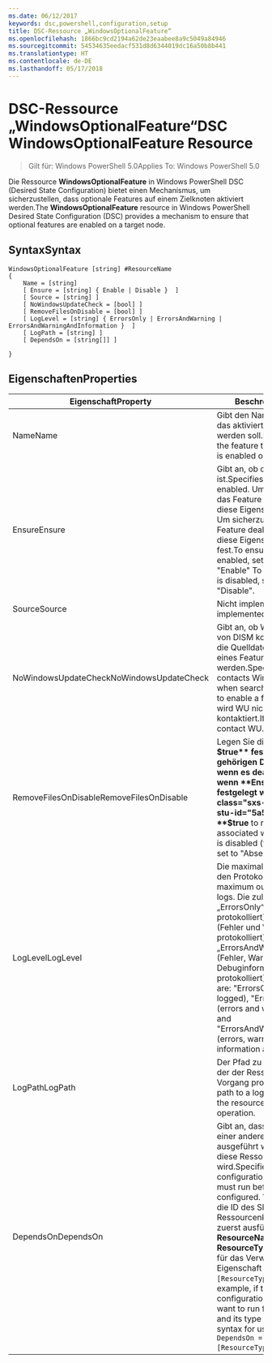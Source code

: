 ```yaml
---
ms.date: 06/12/2017
keywords: dsc,powershell,configuration,setup
title: DSC-Ressource „WindowsOptionalFeature“
ms.openlocfilehash: 1866bc9cd2194a62de23eaabee8a9c5049a84946
ms.sourcegitcommit: 54534635eedacf531d8d6344019dc16a50b8b441
ms.translationtype: HT
ms.contentlocale: de-DE
ms.lasthandoff: 05/17/2018
---
```

# <a name="dsc-windowsoptionalfeature-resource"></a><span data-ttu-id="5a565-103">DSC-Ressource „WindowsOptionalFeature“</span><span class="sxs-lookup"><span data-stu-id="5a565-103">DSC WindowsOptionalFeature Resource</span></span>

> <span data-ttu-id="5a565-104">Gilt für: Windows PowerShell 5.0</span><span class="sxs-lookup"><span data-stu-id="5a565-104">Applies To: Windows PowerShell 5.0</span></span>

<span data-ttu-id="5a565-105">Die Ressource **WindowsOptionalFeature** in Windows PowerShell DSC (Desired State Configuration) bietet einen Mechanismus, um sicherzustellen, dass optionale Features auf einem Zielknoten aktiviert werden.</span><span class="sxs-lookup"><span data-stu-id="5a565-105">The **WindowsOptionalFeature** resource in Windows PowerShell Desired State Configuration (DSC) provides a mechanism to ensure that optional features are enabled on a target node.</span></span>

## <a name="syntax"></a><span data-ttu-id="5a565-106">Syntax</span><span class="sxs-lookup"><span data-stu-id="5a565-106">Syntax</span></span>

```
WindowsOptionalFeature [string] #ResourceName
{
    Name = [string]
    [ Ensure = [string] { Enable | Disable }  ]
    [ Source = [string] ]
    [ NoWindowsUpdateCheck = [bool] ]
    [ RemoveFilesOnDisable = [bool] ]
    [ LogLevel = [string] { ErrorsOnly | ErrorsAndWarning | ErrorsAndWarningAndInformation }  ]
    [ LogPath = [string] ]
    [ DependsOn = [string[]] ]

}
```

## <a name="properties"></a><span data-ttu-id="5a565-107">Eigenschaften</span><span class="sxs-lookup"><span data-stu-id="5a565-107">Properties</span></span>

|  <span data-ttu-id="5a565-108">Eigenschaft</span><span class="sxs-lookup"><span data-stu-id="5a565-108">Property</span></span>  |  <span data-ttu-id="5a565-109">Beschreibung</span><span class="sxs-lookup"><span data-stu-id="5a565-109">Description</span></span>   |
|---|---|
| <span data-ttu-id="5a565-110">Name</span><span class="sxs-lookup"><span data-stu-id="5a565-110">Name</span></span>| <span data-ttu-id="5a565-111">Gibt den Namen des Features an, das aktiviert oder deaktiviert werden soll.</span><span class="sxs-lookup"><span data-stu-id="5a565-111">Indicates the name of the feature that you want to ensure is enabled or disabled.</span></span>|
| <span data-ttu-id="5a565-112">Ensure</span><span class="sxs-lookup"><span data-stu-id="5a565-112">Ensure</span></span>| <span data-ttu-id="5a565-113">Gibt an, ob das Feature aktiviert ist.</span><span class="sxs-lookup"><span data-stu-id="5a565-113">Specifies whether the feature is enabled.</span></span> <span data-ttu-id="5a565-114">Um sicherzustellen, dass das Feature aktiviert ist, legen Sie diese Eigenschaft auf „Enable“ fest. Um sicherzustellen, dass das Feature deaktiviert ist, legen Sie diese Eigenschaft auf „Disable“ fest.</span><span class="sxs-lookup"><span data-stu-id="5a565-114">To ensure that the feature is enabled, set this property to "Enable" To ensure that the feature is disabled, set the property to "Disable".</span></span>|
| <span data-ttu-id="5a565-115">Source</span><span class="sxs-lookup"><span data-stu-id="5a565-115">Source</span></span>| <span data-ttu-id="5a565-116">Nicht implementiert.</span><span class="sxs-lookup"><span data-stu-id="5a565-116">Not implemented.</span></span>|
| <span data-ttu-id="5a565-117">NoWindowsUpdateCheck</span><span class="sxs-lookup"><span data-stu-id="5a565-117">NoWindowsUpdateCheck</span></span>| <span data-ttu-id="5a565-118">Gibt an, ob Windows Update (WU) von DISM kontaktiert wird, wenn die Quelldateien zum Aktivieren eines Features gesucht werden.</span><span class="sxs-lookup"><span data-stu-id="5a565-118">Specifies whether DISM contacts Windows Update (WU) when searching for the source files to enable a feature.</span></span> <span data-ttu-id="5a565-119">Falls „$true“, wird WU nicht von DISM kontaktiert.</span><span class="sxs-lookup"><span data-stu-id="5a565-119">If $true, DISM does not contact WU.</span></span>|
| <span data-ttu-id="5a565-120">RemoveFilesOnDisable</span><span class="sxs-lookup"><span data-stu-id="5a565-120">RemoveFilesOnDisable</span></span>| <span data-ttu-id="5a565-121">Legen Sie diese Einstellung auf **$true** fest, um alle zum Feature gehörigen Dateien zu entfernen, wenn es deaktiviert wird (d. h. wenn **Ensure** auf „Absent“ festgelegt wird).</span><span class="sxs-lookup"><span data-stu-id="5a565-121">Set to **$true** to remove all files associated with the feature when it is disabled (that is, when **Ensure** is set to "Absent").</span></span>|
| <span data-ttu-id="5a565-122">LogLevel</span><span class="sxs-lookup"><span data-stu-id="5a565-122">LogLevel</span></span>| <span data-ttu-id="5a565-123">Die maximale Ausgabeebene, die in den Protokollen angezeigt wird.</span><span class="sxs-lookup"><span data-stu-id="5a565-123">The maximum output level shown in the logs.</span></span> <span data-ttu-id="5a565-124">Die zulässigen Werte lauten: „ErrorsOnly“ (nur Fehler werden protokolliert), „ErrorsAndWarning“ (Fehler und Warnungen werden protokolliert) und „ErrorsAndWarningAndInformation“ (Fehler, Warnungen und Debuginformationen werden protokolliert).</span><span class="sxs-lookup"><span data-stu-id="5a565-124">The accepted values are: "ErrorsOnly" (only errors are logged), "ErrorsAndWarning" (errors and warnings are logged), and "ErrorsAndWarningAndInformation" (errors, warnings, and debug information are logged).</span></span>|
| <span data-ttu-id="5a565-125">LogPath</span><span class="sxs-lookup"><span data-stu-id="5a565-125">LogPath</span></span>| <span data-ttu-id="5a565-126">Der Pfad zu einer Protokolldatei, in der der Ressourcenanbieter den Vorgang protokollieren soll.</span><span class="sxs-lookup"><span data-stu-id="5a565-126">The path to a log file where you want the resource provider to log the operation.</span></span>|
| <span data-ttu-id="5a565-127">DependsOn</span><span class="sxs-lookup"><span data-stu-id="5a565-127">DependsOn</span></span>| <span data-ttu-id="5a565-128">Gibt an, dass die Konfiguration einer anderen Ressource ausgeführt werden muss, bevor diese Ressource konfiguriert wird.</span><span class="sxs-lookup"><span data-stu-id="5a565-128">Specifies that the configuration of another resource must run before this resource is configured.</span></span> <span data-ttu-id="5a565-129">Wenn beispielsweise die ID des Skriptblocks mit der Ressourcenkonfiguration, den Sie zuerst ausführen möchten, __ResourceName__ und dessen Typ __ResourceType__ ist, lautet die Syntax für das Verwenden dieser Eigenschaft `DependsOn = "[ResourceType]ResourceName"`.</span><span class="sxs-lookup"><span data-stu-id="5a565-129">For example, if the ID of the resource configuration script block that you want to run first is __ResourceName__ and its type is __ResourceType__, the syntax for using this property is `DependsOn = "[ResourceType]ResourceName"`.</span></span>|